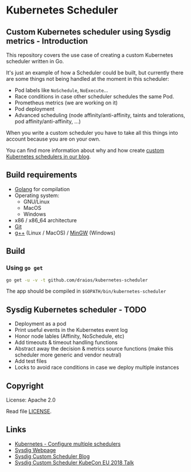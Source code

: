 # Kubernetes Scheduler 

## Custom Kubernetes scheduler using Sysdig metrics - Introduction

This repository covers the use case of creating a custom Kubernetes scheduler written in Go.

It's just an example of how a Scheduler could be built, but currently there are some things not being handled at the moment in this scheduler:

- Pod labels like `NoSchedule`, `NoExecute`...
- Race conditions in case other scheduler schedules the same Pod.
- Prometheus metrics (we are working on it)
- Pod deployment
- Advanced scheduling (node affinity/anti-affinity, taints and tolerations, pod affinity/anti-affinity, ...)
 
When you write a custom scheduler you have to take all this things into account because you are on your own.

You can find more information about why and how create [custom Kubernetes schedulers in our blog](https://sysdig.com/blog/kubernetes-scheduler/).

## Build requirements

- [Golang](https://golang.org/) for compilation
- Operating system:
    - GNU/Linux
    - MacOS
    - Windows
- x86 / x86_64 architecture
- [Git](https://git-scm.com/)
- [g++](https://gcc.gnu.org/) (Linux / MacOS) / [MinGW](http://mingw.org/) (Windows) 

## Build

### Using `go get`

```sh
go get -u -v -t github.com/draios/kubernetes-scheduler
```

The app should be compiled in `$GOPATH/bin/kubernetes-scheduler`

## Sysdig Kubernetes scheduler - TODO

- Deployment as a pod
- Print useful events in the Kubernetes event log
- Honor node lables (Affinity, NoSchedule, etc)
- Add timeouts & timeout handling functions
- Abstract away the decision & metrics source functions (make this scheduler more generic and vendor neutral)
- Add test files
- Locks to avoid race conditions in case we deploy multiple instances

## Copyright

License: Apache 2.0

Read file [LICENSE](https://github.com/draios/kubernetes-scheduler/blob/master/LICENSE).

## Links

- [Kubernetes - Configure multiple schedulers](https://kubernetes.io/docs/tasks/administer-cluster/configure-multiple-schedulers/)
- [Sysdig Webpage](https://sysdig.com/)
- [Sysdig Custom Scheduler Blog](https://sysdig.com/blog/kubernetes-scheduler/)
- [Sysdig Custom Scheduler KubeCon EU 2018 Talk](https://www.youtube.com/watch?v=4TaHQgG9wEg)
